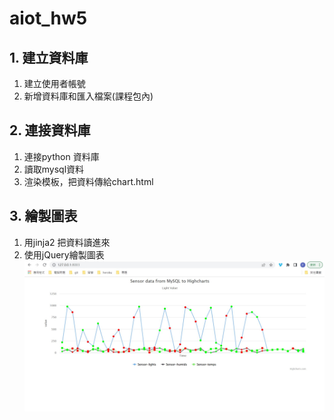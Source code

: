 # aiot_hw5
## 1. 建立資料庫
1. 建立使用者帳號
2. 新增資料庫和匯入檔案(課程包內)
## 2. 連接資料庫
1. 連接python 資料庫
2. 讀取mysql資料
3. 渲染模板，把資料傳給chart.html
## 3. 繪製圖表
1. 用jinja2 把資料讀進來
2. 使用jQuery繪製圖表
![image](https://github.com/flora0110/aiot_hw5/blob/main/aiot_chart.jpg)
